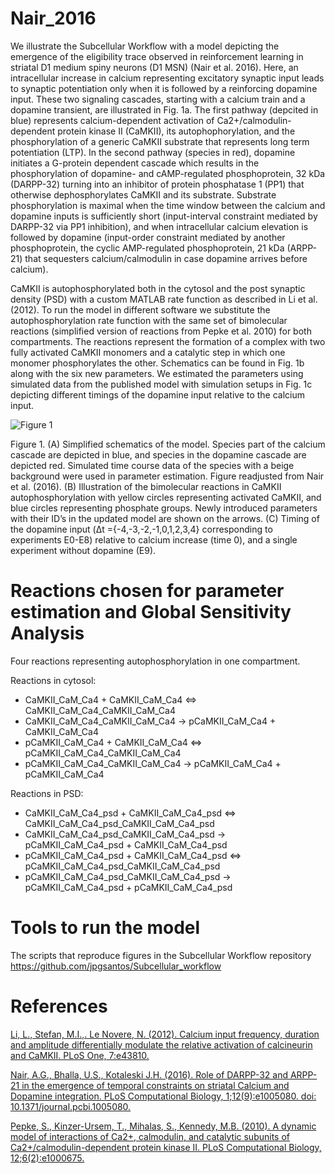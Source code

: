 Nair_2016
=========

We illustrate the Subcellular Workflow with a model depicting the emergence of the eligibility trace observed in reinforcement learning in striatal D1 medium spiny neurons (D1 MSN) (Nair et al. 2016). Here, an intracellular increase in calcium representing excitatory synaptic input leads to synaptic potentiation only when it is followed by a reinforcing dopamine input. These two signaling cascades, starting with a calcium train and a dopamine transient, are illustrated in Fig. 1a. The first pathway (depcited in blue) represents calcium-dependent activation of Ca2+/calmodulin-dependent protein kinase II (CaMKII), its autophophorylation, and the phosphorylation of a generic CaMKII substrate that represents long term potentiation (LTP). In the second pathway (species in red), dopamine initiates a G-protein dependent cascade which results in the phosphorylation of dopamine- and cAMP-regulated phosphoprotein, 32 kDa (DARPP-32) turning into an inhibitor of protein phosphatase 1 (PP1) that otherwise dephosphorylates CaMKII and its substrate. Substrate phosphorylation is maximal when the time window between the calcium and dopamine inputs is sufficiently short (input-interval constraint mediated by DARPP-32 via PP1 inhibition), and when intracellular calcium elevation is followed by dopamine (input-order constraint mediated by another phosphoprotein, the cyclic AMP-regulated phosphoprotein, 21 kDa (ARPP-21) that sequesters calcium/calmodulin in case dopamine arrives before calcium).

CaMKII is autophosphorylated both in the cytosol and the post synaptic density (PSD) with a custom MATLAB rate function as described in Li et al. (2012). To run the model in different software we substitute the autophosphorylation rate function with the same set of bimolecular reactions (simplified version of reactions from Pepke et al. 2010) for both compartments. The reactions represent the formation of a complex with two fully activated CaMKII monomers and a catalytic step in which one monomer phosphorylates the other. Schematics can be found in Fig. 1b along with the six new parameters. We estimated the parameters using simulated data from the published model with simulation setups in Fig. 1c depicting different timings of the dopamine input relative to the calcium input.

![Figure 1](https://github.com/jpgsantos/Model_Nair_2016/Docs/Model%20schematics.png "Figure 1")

Figure 1. (A) Simplified schematics of the model. Species part of the calcium cascade are depicted in blue, and species in the dopamine cascade are depicted red. Simulated time course data of the species with a beige background were used in parameter estimation. Figure readjusted from Nair et al. (2016). (B) Illustration of the bimolecular reactions in CaMKII autophosphorylation with yellow circles representing activated CaMKII, and blue circles representing phosphate groups. Newly introduced parameters with their ID’s in the updated model are shown on the arrows. (C) Timing of the dopamine input (Δt ={-4,-3,-2,-1,0,1,2,3,4} corresponding to experiments E0-E8) relative to calcium increase (time 0), and a single experiment without dopamine (E9).

# Reactions chosen for parameter estimation and Global Sensitivity Analysis

Four reactions representing autophosphorylation in one compartment. 

Reactions in cytosol:
* CaMKII_CaM_Ca4 + CaMKII_CaM_Ca4 <=> CaMKII_CaM_Ca4_CaMKII_CaM_Ca4
* CaMKII_CaM_Ca4_CaMKII_CaM_Ca4 -> pCaMKII_CaM_Ca4 + CaMKII_CaM_Ca4
* pCaMKII_CaM_Ca4 + CaMKII_CaM_Ca4 <=> pCaMKII_CaM_Ca4_CaMKII_CaM_Ca4
* pCaMKII_CaM_Ca4_CaMKII_CaM_Ca4 -> pCaMKII_CaM_Ca4 + pCaMKII_CaM_Ca4

Reactions in PSD:
* CaMKII_CaM_Ca4_psd + CaMKII_CaM_Ca4_psd <=> CaMKII_CaM_Ca4_psd_CaMKII_CaM_Ca4_psd
* CaMKII_CaM_Ca4_psd_CaMKII_CaM_Ca4_psd -> pCaMKII_CaM_Ca4_psd + CaMKII_CaM_Ca4_psd
* pCaMKII_CaM_Ca4_psd + CaMKII_CaM_Ca4_psd <=> pCaMKII_CaM_Ca4_psd_CaMKII_CaM_Ca4_psd
* pCaMKII_CaM_Ca4_psd_CaMKII_CaM_Ca4_psd -> pCaMKII_CaM_Ca4_psd + pCaMKII_CaM_Ca4_psd

# Tools to run the model

The scripts that reproduce figures in the Subcellular Workflow repository https://github.com/jpgsantos/Subcellular_workflow

# References

[Li, L., Stefan, M.I.,. Le Novere, N. (2012). Calcium input frequency, duration and amplitude differentially modulate the relative activation of
calcineurin and CaMKII. PLoS One, 7:e43810.](https://doi.org/10.1371/journal.pone.0043810)

[Nair, A.G., Bhalla, U.S., Kotaleski J.H. (2016). Role of DARPP-32 and ARPP-21 in the emergence of temporal constraints on striatal Calcium
 and Dopamine integration. PLoS Computational Biology, 1;12(9):e1005080. doi: 10.1371/journal.pcbi.1005080.](https://doi.org/10.1371/journal.pcbi.1005080)

[Pepke, S., Kinzer-Ursem, T., Mihalas, S., Kennedy, M.B. (2010). A dynamic model of interactions of Ca2+, calmodulin, and catalytic subunits
of Ca2+/calmodulin-dependent protein kinase II. PLoS Computational Biology, 12;6(2):e1000675.](https://dx.doi.org/10.1371%2Fjournal.pcbi.1000675)